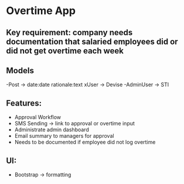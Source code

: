 # Overtime App

## Key requirement: company needs documentation that salaried employees did or did not get overtime each week

## Models
-Post -> date:date rationale:text
xUser -> Devise
-AdminUser -> STI

## Features:
- Approval Workflow
- SMS Sending -> link to approval or overtime input
- Administrate admin dashboard
- Email summary to managers for approval
- Needs to be documented if employee did not log overtime

## UI:
- Bootstrap -> formatting

